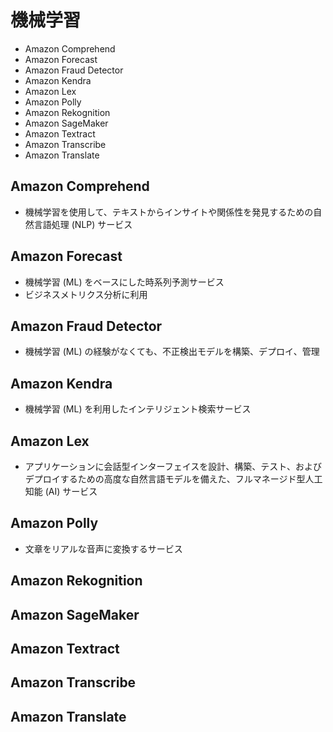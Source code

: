 # 機械学習

* Amazon Comprehend
* Amazon Forecast
* Amazon Fraud Detector
* Amazon Kendra
* Amazon Lex
* Amazon Polly
* Amazon Rekognition
* Amazon SageMaker
* Amazon Textract
* Amazon Transcribe
* Amazon Translate

## Amazon Comprehend
* 機械学習を使用して、テキストからインサイトや関係性を発見するための自然言語処理 (NLP) サービス

## Amazon Forecast
* 機械学習 (ML) をベースにした時系列予測サービス
* ビジネスメトリクス分析に利用

## Amazon Fraud Detector
* 機械学習 (ML) の経験がなくても、不正検出モデルを構築、デプロイ、管理

## Amazon Kendra
* 機械学習 (ML) を利用したインテリジェント検索サービス

## Amazon Lex
* アプリケーションに会話型インターフェイスを設計、構築、テスト、およびデプロイするための高度な自然言語モデルを備えた、フルマネージド型人工知能 (AI) サービス

## Amazon Polly
* 文章をリアルな音声に変換するサービス

## Amazon Rekognition

## Amazon SageMaker

## Amazon Textract

## Amazon Transcribe

## Amazon Translate
